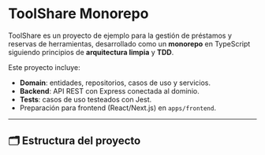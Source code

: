 # ToolShare Monorepo

ToolShare es un proyecto de ejemplo para la gestión de préstamos y reservas de herramientas, desarrollado como un **monorepo** en TypeScript siguiendo principios de **arquitectura limpia** y **TDD**.

Este proyecto incluye:

- **Domain**: entidades, repositorios, casos de uso y servicios.
- **Backend**: API REST con Express conectada al dominio.
- **Tests**: casos de uso testeados con Jest.
- Preparación para frontend (React/Next.js) en `apps/frontend`.

---

## 🗂 Estructura del proyecto
